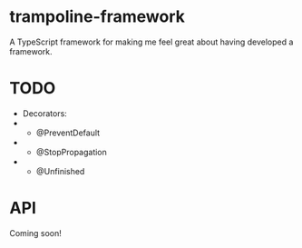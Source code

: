 # trampoline-framework
A TypeScript framework for making me feel great about having developed a framework.

# TODO

* Decorators:
* - @PreventDefault
* - @StopPropagation
* - @Unfinished

# API
Coming soon!
